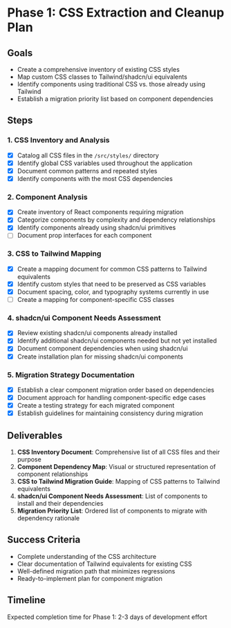 # Phase 1: CSS Extraction and Cleanup Plan

## Goals

- Create a comprehensive inventory of existing CSS styles
- Map custom CSS classes to Tailwind/shadcn/ui equivalents
- Identify components using traditional CSS vs. those already using Tailwind
- Establish a migration priority list based on component dependencies

## Steps

### 1. CSS Inventory and Analysis

- [x] Catalog all CSS files in the `/src/styles/` directory
- [x] Identify global CSS variables used throughout the application
- [x] Document common patterns and repeated styles
- [x] Identify components with the most CSS dependencies

### 2. Component Analysis

- [x] Create inventory of React components requiring migration
- [x] Categorize components by complexity and dependency relationships
- [x] Identify components already using shadcn/ui primitives
- [ ] Document prop interfaces for each component

### 3. CSS to Tailwind Mapping

- [x] Create a mapping document for common CSS patterns to Tailwind equivalents
- [x] Identify custom styles that need to be preserved as CSS variables
- [x] Document spacing, color, and typography systems currently in use
- [ ] Create a mapping for component-specific CSS classes

### 4. shadcn/ui Component Needs Assessment

- [x] Review existing shadcn/ui components already installed
- [x] Identify additional shadcn/ui components needed but not yet installed
- [x] Document component dependencies when using shadcn/ui
- [x] Create installation plan for missing shadcn/ui components

### 5. Migration Strategy Documentation

- [x] Establish a clear component migration order based on dependencies
- [x] Document approach for handling component-specific edge cases
- [x] Create a testing strategy for each migrated component
- [x] Establish guidelines for maintaining consistency during migration

## Deliverables

1. **CSS Inventory Document**: Comprehensive list of all CSS files and their purpose
2. **Component Dependency Map**: Visual or structured representation of component relationships
3. **CSS to Tailwind Migration Guide**: Mapping of CSS patterns to Tailwind equivalents
4. **shadcn/ui Component Needs Assessment**: List of components to install and their dependencies
5. **Migration Priority List**: Ordered list of components to migrate with dependency rationale

## Success Criteria

- Complete understanding of the CSS architecture
- Clear documentation of Tailwind equivalents for existing CSS
- Well-defined migration path that minimizes regressions
- Ready-to-implement plan for component migration

## Timeline

Expected completion time for Phase 1: 2-3 days of development effort